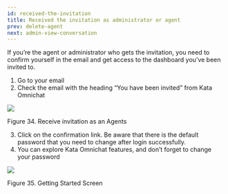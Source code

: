 ```yaml
---
id: received-the-invitation
title: Received the invitation as administrator or agent
prev: delete-agent
next: admin-view-conversation
---
```


If you’re the agent or administrator who gets the invitation, you need to confirm yourself in the email and get access to the dashboard you’ve been invited to.

1.  Go to your email
2.  Check the email with the heading “You have been invited” from Kata Omnichat

![](https://lh5.googleusercontent.com/hfYDyVYKCyzFnD8XszgnqTTXCYOoyPVZTX1BEBIpr_VYoopZ77H4TGuTbyrnRIULHEvoTdV_x5d0PGEUPtjtPbeNclBH0-1G5vrAFSw_ORjQj2VWRx4WoOnejWWrhlfA9lCZ9XE7)

Figure 34. Receive invitation as an Agents

3.  Click on the confirmation link. Be aware that there is the default password that you need to change after login successfully.
4.  You can explore Kata Omnichat features, and don’t forget to change your password

![](https://lh3.googleusercontent.com/wL3xSvB5tYYhkcsiMyrro3cl_2rY5LBffH-WFIkofHx-18BKCrFZgkz8Sg30mkv5MBVJAjtry5s2995ENqTqwmyXkomqK1RbAMs7TXSLSltC8PHvT2sjvDrBXOtc1nD_ElHQI51f)

Figure 35. Getting Started Screen
